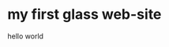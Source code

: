 <!DOCTYPE html>
<html lang="en">
<head>
    <meta charset="UTF-8">
    <meta http-equiv="X-UA-Compatible" content="IE=edge">
    <meta name="viewport" content="width=device-width, initial-scale=g">
    <title>glass web-site</title>
</head>
<body>
    <h1>my first glass web-site</h1>
    <p>hello world</p>
    
</body>
</html>